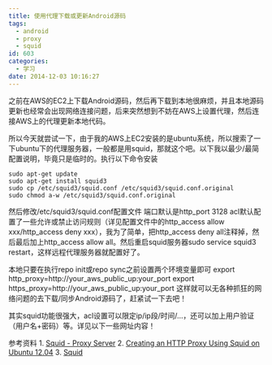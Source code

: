 ```yaml
---
title: 使用代理下载或更新Android源码
tags:
  - android
  - proxy
  - squid
id: 603
categories:
  - 学习
date: 2014-12-03 10:16:27
---
```


之前在AWS的EC2上下载Android源码，然后再下载到本地很麻烦，并且本地源码更新也经常会出现网络连接问题，后来突然想到不妨在AWS上设置代理，然后连接AWS上的代理更新本地代码。

<!--more-->

所以今天就尝试一下，由于我的AWS上EC2安装的是ubuntu系统，所以搜索了一下ubuntu下的代理服务器，一般都是用squid，那就这个吧。以下我以最少/最简配置说明，毕竟只是临时的。执行以下命令安装
```shell
sudo apt-get update
sudo apt-get install squid3
sudo cp /etc/squid3/squid.conf /etc/squid3/squid.conf.original
sudo chmod a-w /etc/squid3/squid.conf.original
```
然后修改/etc/squid3/squid.conf配置文件
端口默认是http_port 3128
acl默认配置了一些允许或禁止访问规则（详见配置文件中的http_access allow xxx/http_access deny xxx），我为了简单，把http_access deny all注释掉，然后最后加上http_access allow all。然后重启squid服务器sudo service squid3 restart，这样远程代理服务器就配置好了。

本地只要在执行repo init或repo sync之前设置两个环境变量即可
export http_proxy=http://your_aws_public_up:your_port
export https_proxy=http://your_aws_public_up:your_port
这样就可以无各种抓狂的网络问题的去下载/同步Android源码了，赶紧试一下去吧！

其实squid功能很强大，acl设置可以限定ip/ip段/时间/...，还可以加上用户验证（用户名+密码）等。详见以下一些网址内容！

参考资料
1\. [Squid - Proxy Server](https://help.ubuntu.com/14.04/serverguide/squid.html)
2\. [Creating an HTTP Proxy Using Squid on Ubuntu 12.04](https://www.linode.com/docs/networking/squid/squid-http-proxy-ubuntu-12-04)
3\. [Squid](http://wiki.ubuntu.com.cn/Squid)